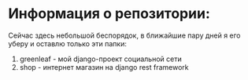# Информация о репозитории:
Сейчас здесь небольшой беспорядок, в ближайшие пару дней я его уберу и оставлю только эти папки:
1) greenleaf - мой django-проект социальной сети
2) shop - интернет магазин на django rest framework
